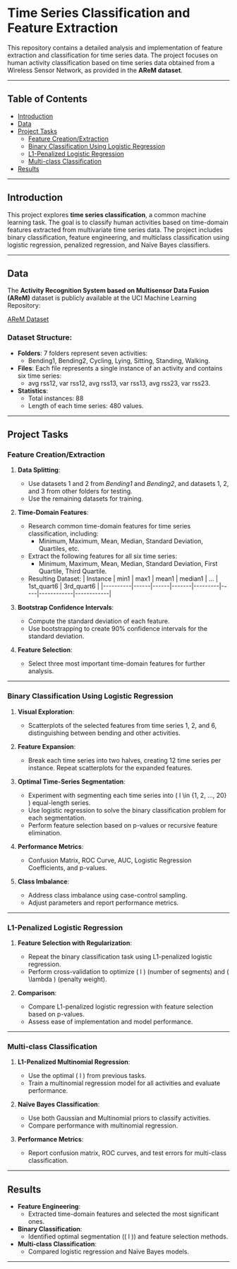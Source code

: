 # Time Series Classification and Feature Extraction

This repository contains a detailed analysis and implementation of feature extraction and classification for time series data. The project focuses on human activity classification based on time series data obtained from a Wireless Sensor Network, as provided in the **AReM dataset**.

---

## Table of Contents

- [Introduction](#introduction)
- [Data](#data)
- [Project Tasks](#project-tasks)
  - [Feature Creation/Extraction](#feature-creationextraction)
  - [Binary Classification Using Logistic Regression](#binary-classification-using-logistic-regression)
  - [L1-Penalized Logistic Regression](#l1-penalized-logistic-regression)
  - [Multi-class Classification](#multi-class-classification)
- [Results](#results)

---

## Introduction

This project explores **time series classification**, a common machine learning task. The goal is to classify human activities based on time-domain features extracted from multivariate time series data. The project includes binary classification, feature engineering, and multiclass classification using logistic regression, penalized regression, and Naïve Bayes classifiers.

---

## Data

The **Activity Recognition System based on Multisensor Data Fusion (AReM)** dataset is publicly available at the UCI Machine Learning Repository:

[AReM Dataset](https://archive.ics.uci.edu/ml/datasets/Activity+Recognition+system+based+on+Multisensor+data+fusion+%28AReM%29)

### Dataset Structure:
- **Folders**: 7 folders represent seven activities:
  - Bending1, Bending2, Cycling, Lying, Sitting, Standing, Walking.
- **Files**: Each file represents a single instance of an activity and contains six time series:
  - avg rss12, var rss12, avg rss13, var rss13, avg rss23, var rss23.
- **Statistics**:
  - Total instances: 88
  - Length of each time series: 480 values.

---

## Project Tasks

### Feature Creation/Extraction
1. **Data Splitting**:
   - Use datasets 1 and 2 from *Bending1* and *Bending2*, and datasets 1, 2, and 3 from other folders for testing.
   - Use the remaining datasets for training.

2. **Time-Domain Features**:
   - Research common time-domain features for time series classification, including:
     - Minimum, Maximum, Mean, Median, Standard Deviation, Quartiles, etc.
   - Extract the following features for all six time series:
     - Minimum, Maximum, Mean, Median, Standard Deviation, First Quartile, Third Quartile.
   - Resulting Dataset:
     | Instance | min1 | max1 | mean1 | median1 | ... | 1st_quart6 | 3rd_quart6 |
     |----------|------|------|-------|---------|-----|------------|------------|

3. **Bootstrap Confidence Intervals**:
   - Compute the standard deviation of each feature.
   - Use bootstrapping to create 90% confidence intervals for the standard deviation.

4. **Feature Selection**:
   - Select three most important time-domain features for further analysis.

---

### Binary Classification Using Logistic Regression
1. **Visual Exploration**:
   - Scatterplots of the selected features from time series 1, 2, and 6, distinguishing between bending and other activities.

2. **Feature Expansion**:
   - Break each time series into two halves, creating 12 time series per instance. Repeat scatterplots for the expanded features.

3. **Optimal Time-Series Segmentation**:
   - Experiment with segmenting each time series into \( l \in \{1, 2, ..., 20\} \) equal-length series.
   - Use logistic regression to solve the binary classification problem for each segmentation.
   - Perform feature selection based on p-values or recursive feature elimination.

4. **Performance Metrics**:
   - Confusion Matrix, ROC Curve, AUC, Logistic Regression Coefficients, and p-values.

5. **Class Imbalance**:
   - Address class imbalance using case-control sampling.
   - Adjust parameters and report performance metrics.

---

### L1-Penalized Logistic Regression
1. **Feature Selection with Regularization**:
   - Repeat the binary classification task using L1-penalized logistic regression.
   - Perform cross-validation to optimize \( l \) (number of segments) and \( \lambda \) (penalty weight).

2. **Comparison**:
   - Compare L1-penalized logistic regression with feature selection based on p-values.
   - Assess ease of implementation and model performance.

---

### Multi-class Classification
1. **L1-Penalized Multinomial Regression**:
   - Use the optimal \( l \) from previous tasks.
   - Train a multinomial regression model for all activities and evaluate performance.

2. **Naïve Bayes Classification**:
   - Use both Gaussian and Multinomial priors to classify activities.
   - Compare performance with multinomial regression.

3. **Performance Metrics**:
   - Report confusion matrix, ROC curves, and test errors for multi-class classification.

---

## Results

- **Feature Engineering**:
  - Extracted time-domain features and selected the most significant ones.
- **Binary Classification**:
  - Identified optimal segmentation (\( l \)) and feature selection methods.
- **Multi-class Classification**:
  - Compared logistic regression and Naïve Bayes models.

---
